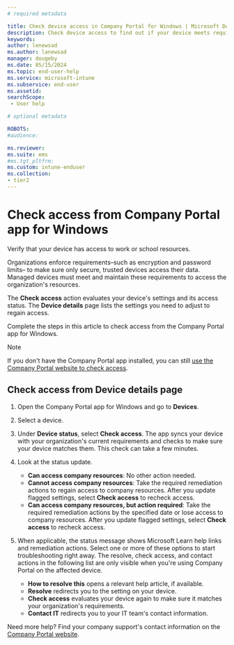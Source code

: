 ```yaml
---
# required metadata

title: Check device access in Company Portal for Windows | Microsoft Docs
description: Check device access to find out if your device meets requirements, and is able to access work or school resources. 
keywords:
author: lenewsad
ms.author: lanewsad
manager: dougeby
ms.date: 05/15/2024
ms.topic: end-user-help
ms.service: microsoft-intune
ms.subservice: end-user
ms.assetid: 
searchScope:
 - User help

# optional metadata

ROBOTS:  
#audience:

ms.reviewer: 
ms.suite: ems
#ms.tgt_pltfrm:
ms.custom: intune-enduser
ms.collection:
- tier2
---
```


# Check access from Company Portal app for Windows

Verify that your device has access to work or school resources. 

Organizations enforce requirements&ndash;such as encryption and password limits&ndash; to make sure only secure, trusted devices access their data. Managed devices must meet and maintain these requirements to access the organization's resources.

The **Check access** action evaluates your device's settings and its access status. The **Device details** page lists the settings you need to adjust to regain access. 

Complete the steps in this article to check access from the Company Portal app for Windows. 

> [!NOTE]
> If you don't have the Company Portal app installed, you can still [use the Company Portal website to check access](check-status-company-portal-website.md).

## Check access from Device details page  
1. Open the Company Portal app for Windows and go to **Devices**.  
2. Select a device.  
3. Under **Device status**, select **Check access**. The app syncs your device with your organization's current requirements and checks to make sure your device matches them. This check can take a few minutes.  
4. Look at the status update. 
   - **Can access company resources**: No other action needed.      
   - **Cannot access company resources**: Take the required remediation actions to regain access to company resources.  After you update flagged settings, select **Check access** to recheck access.     
   - **Can access company resources, but action required**: Take the required remediation actions by the specified date or lose access to company resources.  After you update flagged settings, select **Check access** to recheck access.   
5. When applicable, the status message shows Microsoft Learn help links and remediation actions. Select one or more of these options to start troubleshooting right away. The resolve, check access, and contact actions in the following list are only visible when you're using Company Portal on the affected device.  

     * **How to resolve this** opens a relevant help article, if available.  
     * **Resolve** redirects you to the setting on your device.  
     * **Check access** evaluates your device again to make sure it matches your organization's requirements.  
     * **Contact IT** redirects you to your IT team's contact information.   

Need more help? Find your company support's contact information on the [Company Portal website](https://go.microsoft.com/fwlink/?linkid=2010980).
